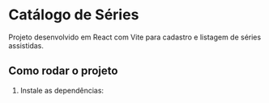 # Catálogo de Séries

Projeto desenvolvido em React com Vite para cadastro e listagem de séries assistidas.

## Como rodar o projeto

1. Instale as dependências:
